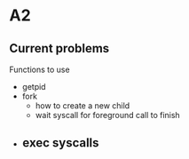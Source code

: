 # A2

## Current problems

Functions to use

- getpid
- fork
  - how to create a new child
  - wait syscall for foreground call to finish
- exec syscalls
  - 